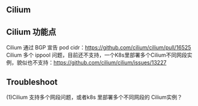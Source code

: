 


## Cilium






## Cilium 功能点
Cilium 通过 BGP 宣告 pod cidr：https://github.com/cilium/cilium/pull/16525
Cilium 多个 ippool 问题，目前还不支持，一个K8s里部署多个Cilium不同网段实例，貌似也不支持：https://github.com/cilium/cilium/issues/13227


## Troubleshoot
(1)Cilium 支持多个网段问题，或者k8s 里部署多个不同网段的 Cilium实例？


